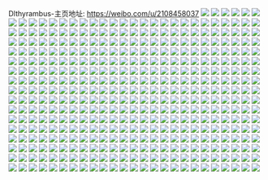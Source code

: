 Dlthyrambus-主页地址: https://weibo.com/u/2108458037 
![](https://wx4.sinaimg.cn/mw2000/7dac8435gy1h9kdcxtukfj21sc2ds7wi.jpg) 
![](https://wx4.sinaimg.cn/mw2000/7dac8435gy1h9kdd04fjzj22c0346qv7.jpg) 
![](https://wx4.sinaimg.cn/mw2000/7dac8435gy1h9kdcwswu7j21sc2ds1ky.jpg) 
![](https://wx4.sinaimg.cn/mw2000/7dac8435gy1h9kdd132mgj21sc2ds4qq.jpg) 
![](https://wx4.sinaimg.cn/mw2000/7dac8435gy1h9kdd97i0cj227a2xpkjq.jpg) 
![](https://wx4.sinaimg.cn/mw2000/7dac8435gy1h9kdd21ydhj21sc2ds7wi.jpg) 
![](https://wx4.sinaimg.cn/mw2000/7dac8435gy1h9kdd4bysej21sc2ds7wj.jpg) 
![](https://wx4.sinaimg.cn/mw2000/7dac8435gy1h9kdd6uzadj21sc2dsx6q.jpg) 
![](https://wx4.sinaimg.cn/mw2000/7dac8435gy1h9kddbibqrj21sc2dskjm.jpg) 
![](https://wx4.sinaimg.cn/mw2000/7dac8435gy1h9it6j52dmj20nw162dle.jpg) 
![](https://wx4.sinaimg.cn/mw2000/7dac8435gy1h9it6iln9bj20u010ati5.jpg) 
![](https://wx4.sinaimg.cn/mw2000/7dac8435gy1h9it6jjt4bj20nm15sq83.jpg) 
![](https://wx4.sinaimg.cn/mw2000/7dac8435gy1h9it6k2x3hj20nq14ln2f.jpg) 
![](https://wx4.sinaimg.cn/mw2000/7dac8435gy1h9it6kt1pgj20u0140al8.jpg) 
![](https://wx4.sinaimg.cn/mw2000/7dac8435gy1h9it6lazh3j20oa16fn2j.jpg) 
![](https://wx4.sinaimg.cn/mw2000/7dac8435gy1h9it6lohcbj20oq16pjxe.jpg) 
![](https://wx4.sinaimg.cn/mw2000/7dac8435gy1h9it6m3hy4j20uo0u07a8.jpg) 
![](https://wx4.sinaimg.cn/mw2000/7dac8435gy1h9it6mhuf2j20op15lafh.jpg) 
![](https://wx4.sinaimg.cn/mw2000/7dac8435gy1h9hisjlzakj21sc2ds4qq.jpg) 
![](https://wx4.sinaimg.cn/mw2000/7dac8435gy1h9hishu4sgj20wi1jgk6p.jpg) 
![](https://wx4.sinaimg.cn/mw2000/7dac8435gy1h9hiskdiwcj22c033ze81.jpg) 
![](https://wx4.sinaimg.cn/mw2000/7dac8435gy1h97m5jmfccj20u013nwno.jpg) 
![](https://wx4.sinaimg.cn/mw2000/7dac8435gy1h97m5nh2s2j20u015rjzc.jpg) 
![](https://wx4.sinaimg.cn/mw2000/7dac8435gy1h97m5ijpkyj20u0140k0q.jpg) 
![](https://wx4.sinaimg.cn/mw2000/7dac8435gy1h97m54w4knj20u00u07a3.jpg) 
![](https://wx4.sinaimg.cn/mw2000/7dac8435gy1h97m5b2eg3j20u01sywkr.jpg) 
![](https://wx4.sinaimg.cn/mw2000/7dac8435gy1h97m54gyojj20u00u0dl5.jpg) 
![](https://wx4.sinaimg.cn/mw2000/7dac8435gy1h97m5k4cx4j20u0140qbk.jpg) 
![](https://wx4.sinaimg.cn/mw2000/7dac8435gy1h97m52qvefj20u0141ah3.jpg) 
![](https://wx4.sinaimg.cn/mw2000/7dac8435gy1h97m53q7m9j20u00u043w.jpg) 
![](https://wx4.sinaimg.cn/mw2000/7dac8435gy1h97m5hksm1j20u0140jyk.jpg) 
![](https://wx4.sinaimg.cn/mw2000/7dac8435gy1h97m539vqjj20u00zq10j.jpg) 
![](https://wx4.sinaimg.cn/mw2000/7dac8435gy1h97m5lju84j20u014047f.jpg) 
![](https://wx4.sinaimg.cn/mw2000/7dac8435gy1h97m5kszmvj20u0140alh.jpg) 
![](https://wx4.sinaimg.cn/mw2000/7dac8435gy1h97m5j4ugoj20u0191wn1.jpg) 
![](https://wx4.sinaimg.cn/mw2000/7dac8435gy1h8okilhi65j20o215t466.jpg) 
![](https://wx4.sinaimg.cn/mw2000/7dac8435gy1h8okim67tpj20oh152gsw.jpg) 
![](https://wx4.sinaimg.cn/mw2000/7dac8435gy1h8okimog8tj20o7126grv.jpg) 
![](https://wx4.sinaimg.cn/mw2000/7dac8435gy1h8okin7yzej20nz16oqat.jpg) 
![](https://wx4.sinaimg.cn/mw2000/7dac8435gy1h8jck9dr48j22bx2o1b2c.jpg) 
![](https://wx4.sinaimg.cn/mw2000/7dac8435gy1h8jck6jmyoj22c0340b2g.jpg) 
![](https://wx4.sinaimg.cn/mw2000/7dac8435gy1h8jck28ia1j22c0340hdu.jpg) 
![](https://wx4.sinaimg.cn/mw2000/7dac8435gy1h8jckblp15j227g2xyu0y.jpg) 
![](https://wx4.sinaimg.cn/mw2000/7dac8435gy1h8jckt3y1tj22c02bze82.jpg) 
![](https://wx4.sinaimg.cn/mw2000/7dac8435gy1h8jckdvk6aj22c033xu0y.jpg) 
![](https://wx4.sinaimg.cn/mw2000/7dac8435gy1h8jckmego7j22c0340hdx.jpg) 
![](https://wx4.sinaimg.cn/mw2000/7dac8435gy1h8jckirvrfj235s2dcnpf.jpg) 
![](https://wx4.sinaimg.cn/mw2000/7dac8435gy1h8jckpaan5j22c0340hdw.jpg) 
![](https://wx4.sinaimg.cn/mw2000/7dac8435gy1h8jckg9hovj22c03407wj.jpg) 
![](https://wx4.sinaimg.cn/mw2000/7dac8435gy1h8jckrbl60j22923024qr.jpg) 
![](https://wx4.sinaimg.cn/mw2000/7dac8435gy1h8jckxzhwvj22c02c04qr.jpg) 
![](https://wx4.sinaimg.cn/mw2000/7dac8435gy1h8jcl1rpzij22c0340u13.jpg) 
![](https://wx4.sinaimg.cn/mw2000/7dac8435gy1h81diyreoxj20rz0rs7b6.jpg) 
![](https://wx4.sinaimg.cn/mw2000/7dac8435gy1h81dizmkxfj20wi12713l.jpg) 
![](https://wx4.sinaimg.cn/mw2000/7dac8435gy1h81diy3srfj20vi0viai0.jpg) 
![](https://wx4.sinaimg.cn/mw2000/7dac8435gy1h81dj0cdwpj20sg0sgn4i.jpg) 
![](https://wx4.sinaimg.cn/mw2000/7dac8435gy1h7bhhxp2luj21o0280wtu.jpg) 
![](https://wx4.sinaimg.cn/mw2000/7dac8435gy1h74ptlkjsmj20lc0sgte1.jpg) 
![](https://wx4.sinaimg.cn/mw2000/7dac8435gy1h74ptkg0m3j20w016o7ge.jpg) 
![](https://wx4.sinaimg.cn/mw2000/7dac8435gy1h74ptiou1lj20lc0sg74n.jpg) 
![](https://wx4.sinaimg.cn/mw2000/7dac8435gy1h6xmzj0ovlj20lc0sg0xa.jpg) 
![](https://wx4.sinaimg.cn/mw2000/7dac8435gy1h6xnasup5oj21400u0k4r.jpg) 
![](https://wx4.sinaimg.cn/mw2000/7dac8435gy1h6xmzjkclqj21400u0tik.jpg) 
![](https://wx4.sinaimg.cn/mw2000/7dac8435gy1h6xmzgpbgvj20u013z43n.jpg) 
![](https://wx4.sinaimg.cn/mw2000/7dac8435gy1h6xmzg8qmjj20u01stnd3.jpg) 
![](https://wx4.sinaimg.cn/mw2000/7dac8435gy1h6xmziip4rj20u01st7ao.jpg) 
![](https://wx4.sinaimg.cn/mw2000/7dac8435gy1h6xmzermf8j21400u0gxp.jpg) 
![](https://wx4.sinaimg.cn/mw2000/7dac8435gy1h6xmzho4pwj20u017lq95.jpg) 
![](https://wx4.sinaimg.cn/mw2000/7dac8435gy1h6xmzf80fmj20ku0rsq96.jpg) 
![](https://wx4.sinaimg.cn/mw2000/7dac8435gy1h6tj4g3ernj20u012r44t.jpg) 
![](https://wx4.sinaimg.cn/mw2000/7dac8435gy1h2jradlzb8j20wi0w3wk7.jpg) 
![](https://wx4.sinaimg.cn/mw2000/7dac8435ly1gklh3f0o8oj20u00u17cl.jpg) 
![](https://wx4.sinaimg.cn/mw2000/7dac8435ly1gklh3ef7f3j20u0141jxi.jpg) 
![](https://wx4.sinaimg.cn/mw2000/7dac8435ly1gklh3g6nxkj20u01407dr.jpg) 
![](https://wx4.sinaimg.cn/mw2000/7dac8435ly1gklh3fcdzvj20u0140ah1.jpg) 
![](https://wx4.sinaimg.cn/mw2000/7dac8435ly1gklh2r2zwjj20u20u0aep.jpg) 
![](https://wx4.sinaimg.cn/mw2000/7dac8435ly1gklh3fu3gfj20u0140gtl.jpg) 
![](https://wx4.sinaimg.cn/mw2000/7dac8435ly1gklh3d3s61j20u00u2dnb.jpg) 
![](https://wx4.sinaimg.cn/mw2000/7dac8435ly1gklh3dj75lj20u00ugdlw.jpg) 
![](https://wx4.sinaimg.cn/mw2000/7dac8435ly1gklh3dyw0zj20u0140k02.jpg) 
![](https://wx4.sinaimg.cn/mw2000/7dac8435ly1gk3weanqfrj214g1j7dwf.jpg) 
![](https://wx4.sinaimg.cn/mw2000/7dac8435ly1gk3wkaaku3j22801o0npd.jpg) 
![](https://wx4.sinaimg.cn/mw2000/7dac8435ly1gk3wed199fj216o1kw1ej.jpg) 
![](https://wx4.sinaimg.cn/mw2000/7dac8435ly1gk3wet2morj216o1kw4qp.jpg) 
![](https://wx4.sinaimg.cn/mw2000/7dac8435ly1gk3we1zsn0j22c03401ky.jpg) 
![](https://wx4.sinaimg.cn/mw2000/7dac8435ly1gk3wduaczwj211f1g7u0v.jpg) 
![](https://wx4.sinaimg.cn/mw2000/7dac8435ly1gk3we5w5ysj20z716odtg.jpg) 
![](https://wx4.sinaimg.cn/mw2000/7dac8435ly1gk3wduqwn5j20tz13zgt6.jpg) 
![](https://wx4.sinaimg.cn/mw2000/7dac8435ly1gk3we4y5fqj216o1kw1kx.jpg) 
![](https://wx4.sinaimg.cn/mw2000/7dac8435ly1gk3wj7v4lej20yi1a04qp.jpg) 
![](https://wx4.sinaimg.cn/mw2000/7dac8435ly1gk3wdezij4j22c02c0hdu.jpg) 
![](https://wx4.sinaimg.cn/mw2000/7dac8435ly1gk3wjibo5tj20yi1a0b29.jpg) 
![](https://wx4.sinaimg.cn/mw2000/7dac8435ly1gk3wjm475mj21400u01ky.jpg) 
![](https://wx4.sinaimg.cn/mw2000/7dac8435ly1gk3wjwinf6j213u0tukjl.jpg) 
![](https://wx4.sinaimg.cn/mw2000/7dac8435ly1gk3wjry6icj20u0140npd.jpg) 
![](https://wx4.sinaimg.cn/mw2000/7dac8435ly1gk3we9y9tcj216o1kw7o2.jpg) 
![](https://wx4.sinaimg.cn/mw2000/7dac8435ly1gk3wkdg76bj20mi0u0hbe.jpg) 
![](https://wx4.sinaimg.cn/mw2000/7dac8435ly1gk3wk582thj229e30j7wj.jpg) 
![](https://wx4.sinaimg.cn/mw2000/7dac8435ly1gjrjufgxyej21mb1mb7wh.jpg) 
![](https://wx4.sinaimg.cn/mw2000/7dac8435ly1gjrjunvk1mj214g1jt7qc.jpg) 
![](https://wx4.sinaimg.cn/mw2000/7dac8435ly1gjrjuil8m6j21mc1mcnnb.jpg) 
![](https://wx4.sinaimg.cn/mw2000/7dac8435ly1gjrjuil8m6j21mc1mcnnb.jpg) 
![](https://wx4.sinaimg.cn/mw2000/7dac8435ly1gjrjuerkvoj21dr25mqv5.jpg) 
![](https://wx4.sinaimg.cn/mw2000/7dac8435ly1gjrjujgfdrj22801o0qv5.jpg) 
![](https://wx4.sinaimg.cn/mw2000/7dac8435ly1gjrjudsl2lj22801o01ky.jpg) 
![](https://wx4.sinaimg.cn/mw2000/7dac8435ly1gjrjupf8e4j20y91hr4bt.jpg) 
![](https://wx4.sinaimg.cn/mw2000/7dac8435ly1gjrjuohz7gj21kw1d3awk.jpg) 
![](https://wx4.sinaimg.cn/mw2000/7dac8435ly1gjrjuq8452j21481kwki8.jpg) 
![](https://wx4.sinaimg.cn/mw2000/7dac8435ly1gjrjuhcsr7j225q1mb7wh.jpg) 
![](https://wx4.sinaimg.cn/mw2000/7dac8435ly1gjrjvvw2gej20zr0qtwhf.jpg) 
![](https://wx4.sinaimg.cn/mw2000/7dac8435ly1gjrjuhybuhj21mb25qnnb.jpg) 
![](https://wx4.sinaimg.cn/mw2000/7dac8435ly1gjrjukbamnj216o1kwwu6.jpg) 
![](https://wx4.sinaimg.cn/mw2000/7dac8435ly1gjrjum5gk9j225832e7wi.jpg) 
![](https://wx4.sinaimg.cn/mw2000/7dac8435ly1gjrjucocx1j216o1kwtu8.jpg) 
![](https://wx4.sinaimg.cn/mw2000/7dac8435ly1gjp8vxfnsdj21hh2s41kx.jpg) 
![](https://wx4.sinaimg.cn/mw2000/7dac8435ly1gd0vic4p0jj20rs3wn7wh.jpg) 
![](https://wx4.sinaimg.cn/mw2000/7dac8435ly1gd0vidjh92j20rs3wnb29.jpg) 
![](https://wx4.sinaimg.cn/mw2000/7dac8435ly1gd0viaifhmj20rs3wnb29.jpg) 
![](https://wx4.sinaimg.cn/mw2000/7dac8435ly1gd0vie3w9aj20rs1awtkv.jpg) 
![](https://wx4.sinaimg.cn/mw2000/7dac8435ly1gc5eg8nv7cj22c02c0b2a.jpg) 
![](https://wx4.sinaimg.cn/mw2000/7dac8435ly1gc5egl899tj203x03xwe9.jpg) 
![](https://wx4.sinaimg.cn/mw2000/7dac8435ly1gc5eg7seupj22c02c04qp.jpg) 
![](https://wx4.sinaimg.cn/mw2000/7dac8435ly1ga9imcx3j1j20rs0v9wjf.jpg) 
![](https://wx4.sinaimg.cn/mw2000/7dac8435ly1g9lxijkma8j21400u0wow.jpg) 
![](https://wx4.sinaimg.cn/mw2000/7dac8435ly1g9lxij1f7ej20u00u04jl.jpg) 
![](https://wx4.sinaimg.cn/mw2000/7dac8435ly1g8xiwk674uj20pb10pwok.jpg) 
![](https://wx4.sinaimg.cn/mw2000/7dac8435ly1g8sy0kt2u2j231t27ye82.jpg) 
![](https://wx4.sinaimg.cn/mw2000/7dac8435ly1g8sy0oy0u6j228x2zw7wi.jpg) 
![](https://wx4.sinaimg.cn/mw2000/7dac8435ly1g8sy0sxgcyj23402c04qr.jpg) 
![](https://wx4.sinaimg.cn/mw2000/7dac8435ly1g8sy0hgp1ij22c0340npd.jpg) 
![](https://wx4.sinaimg.cn/mw2000/7dac8435ly1g8sy0wor37j22u024i1ky.jpg) 
![](https://wx4.sinaimg.cn/mw2000/7dac8435ly1g8sy11549tj23402c0u0y.jpg) 
![](https://wx4.sinaimg.cn/mw2000/7dac8435ly1g8sy0f0xb5j23402c0qv6.jpg) 
![](https://wx4.sinaimg.cn/mw2000/7dac8435ly1g8sy0xzdm9j20yi0yi7m6.jpg) 
![](https://wx4.sinaimg.cn/mw2000/7dac8435ly1g8sy14bn3cj23402c0qv6.jpg) 
![](https://wx4.sinaimg.cn/mw2000/7dac8435ly1g8ksremso6j229c30gkjl.jpg) 
![](https://wx4.sinaimg.cn/mw2000/7dac8435ly1g8ksrbj65aj2293304npe.jpg) 
![](https://wx4.sinaimg.cn/mw2000/7dac8435ly1g8kstdb94tj21400qohdt.jpg) 
![](https://wx4.sinaimg.cn/mw2000/7dac8435ly1g8ksr9bs51j22772vhu0x.jpg) 
![](https://wx4.sinaimg.cn/mw2000/7dac8435ly1g8ksrj60qsj22c0340kjl.jpg) 
![](https://wx4.sinaimg.cn/mw2000/7dac8435ly1g8kstc679lj214q0u0kjl.jpg) 
![](https://wx4.sinaimg.cn/mw2000/7dac8435ly1g8ksrkqpxxj22c0340u0x.jpg) 
![](https://wx4.sinaimg.cn/mw2000/7dac8435ly1g8ksrlpzlxj20rs1xg4om.jpg) 
![](https://wx4.sinaimg.cn/mw2000/7dac8435ly1g8ksrn8mnmj20rs1qi7sy.jpg) 
![](https://wx4.sinaimg.cn/mw2000/7dac8435ly1g8ip046hisj232j21dx6r.jpg) 
![](https://wx4.sinaimg.cn/mw2000/7dac8435ly1g8500f0jexj22sr23k7wi.jpg) 
![](https://wx4.sinaimg.cn/mw2000/7dac8435ly1g8500nk1zij23402c0e82.jpg) 
![](https://wx4.sinaimg.cn/mw2000/7dac8435ly1g850046ykvj22c0340x6p.jpg) 
![](https://wx4.sinaimg.cn/mw2000/7dac8435ly1g8500im71yj23402c04qq.jpg) 
![](https://wx4.sinaimg.cn/mw2000/7dac8435ly1g8500u3onvj20ti0u47wh.jpg) 
![](https://wx4.sinaimg.cn/mw2000/7dac8435ly1g8500pzrtpj23402c0npe.jpg) 
![](https://wx4.sinaimg.cn/mw2000/7dac8435ly1g8500gi90nj21mb17r7qe.jpg) 
![](https://wx4.sinaimg.cn/mw2000/7dac8435ly1g8500sefpdj20u00u048i.jpg) 
![](https://wx4.sinaimg.cn/mw2000/7dac8435ly1g8500x990qj22c0340npe.jpg) 
![](https://wx4.sinaimg.cn/mw2000/7dac8435ly1g84qpgc55mj23402c0u0x.jpg) 
![](https://wx4.sinaimg.cn/mw2000/7dac8435ly1g84qoeba2bj216m1ku1kx.jpg) 
![](https://wx4.sinaimg.cn/mw2000/7dac8435ly1g84qozbxa8j23402c0npd.jpg) 
![](https://wx4.sinaimg.cn/mw2000/7dac8435ly1g84qobcq8hj21w02io7wj.jpg) 
![](https://wx4.sinaimg.cn/mw2000/7dac8435ly1g84qod7re6j21kw16m4jc.jpg) 
![](https://wx4.sinaimg.cn/mw2000/7dac8435ly1g84qo7wki0j21400tzn59.jpg) 
![](https://wx4.sinaimg.cn/mw2000/7dac8435ly1g84qo6srhbj23402c01ky.jpg) 
![](https://wx4.sinaimg.cn/mw2000/7dac8435ly1g84qo8cbetj225q1mbe81.jpg) 
![](https://wx4.sinaimg.cn/mw2000/7dac8435ly1g84qo7ib53j23402c0qv5.jpg) 
![](https://wx4.sinaimg.cn/mw2000/7dac8435ly1g83qpom99kj22c0340npe.jpg) 
![](https://wx4.sinaimg.cn/mw2000/7dac8435ly1g83qpstw60j23402c0npe.jpg) 
![](https://wx4.sinaimg.cn/mw2000/7dac8435ly1g83qquiqzjj23402c0u0y.jpg) 
![](https://wx4.sinaimg.cn/mw2000/7dac8435ly1g83qpn2oatj20u0140dlf.jpg) 
![](https://wx4.sinaimg.cn/mw2000/7dac8435ly1g83qplz6twj22c03404qp.jpg) 
![](https://wx4.sinaimg.cn/mw2000/7dac8435ly1g83qt0j78jj20u0140dnf.jpg) 
![](https://wx4.sinaimg.cn/mw2000/7dac8435ly1g83qpu3rj4j23402c01ky.jpg) 
![](https://wx4.sinaimg.cn/mw2000/7dac8435ly1g83qpzaf0wj23402c07wi.jpg) 
![](https://wx4.sinaimg.cn/mw2000/7dac8435ly1g83qpwou24j23402c0kjm.jpg) 
![](https://wx4.sinaimg.cn/mw2000/7dac8435ly1g7x0msbq00j20u00gun1u.jpg) 
![](https://wx4.sinaimg.cn/mw2000/7dac8435ly1g77mqk9zilj20u00u0wy8.jpg) 
![](https://wx4.sinaimg.cn/mw2000/7dac8435ly1g77mq525o8j226m26m1ky.jpg) 
![](https://wx4.sinaimg.cn/mw2000/7dac8435ly1g77mpz8prwj20yi0yik26.jpg) 
![](https://wx4.sinaimg.cn/mw2000/7dac8435ly1g76deqqm9lj20x21dxthy.jpg) 
![](https://wx4.sinaimg.cn/mw2000/7dac8435ly1g753lv2xffj20jg0jgt9g.jpg) 
![](https://wx4.sinaimg.cn/mw2000/7dac8435ly1g753lun3u5j20u00u0gtt.jpg) 
![](https://wx4.sinaimg.cn/mw2000/7dac8435ly1g753m5rb5uj20u00u0thd.jpg) 
![](https://wx4.sinaimg.cn/mw2000/7dac8435ly1g753lrks57j20tm0tmwf0.jpg) 
![](https://wx4.sinaimg.cn/mw2000/7dac8435ly1g6y5gt7bhbj20ku2bah0w.jpg) 
![](https://wx4.sinaimg.cn/mw2000/7dac8435ly1g6y5h1kxqnj20rs2bcav7.jpg) 
![](https://wx4.sinaimg.cn/mw2000/7dac8435ly1g6y5grj1uvj20rs3cdx6p.jpg) 
![](https://wx4.sinaimg.cn/mw2000/7dac8435ly1g6y5gyq1bkj22c02c0e84.jpg) 
![](https://wx4.sinaimg.cn/mw2000/7dac8435ly1g6y5gsghgzj22c02c01kx.jpg) 
![](https://wx4.sinaimg.cn/mw2000/7dac8435ly1g6y5gmdxo2j20rs1jk1kx.jpg) 
![](https://wx4.sinaimg.cn/mw2000/7dac8435ly1g6y5gohsryj20rs5831kz.jpg) 
![](https://wx4.sinaimg.cn/mw2000/7dac8435ly1g6y5gunexsj20rs334x6p.jpg) 
![](https://wx4.sinaimg.cn/mw2000/7dac8435ly1g6y5gphg52j20rs1qi7w2.jpg) 
![](https://wx4.sinaimg.cn/mw2000/7dac8435ly1g6x43tg2wbj22af2afe81.jpg) 
![](https://wx4.sinaimg.cn/mw2000/7dac8435ly1g6x441okw5j23402c0e81.jpg) 
![](https://wx4.sinaimg.cn/mw2000/7dac8435ly1g6x43x5262j223w23w1kx.jpg) 
![](https://wx4.sinaimg.cn/mw2000/7dac8435ly1g6x448np1sj20u00u0b29.jpg) 
![](https://wx4.sinaimg.cn/mw2000/7dac8435ly1g6r7cqgs6nj20rs1jv1kx.jpg) 
![](https://wx4.sinaimg.cn/mw2000/7dac8435ly1g6r7e27sskj234122ohdu.jpg) 
![](https://wx4.sinaimg.cn/mw2000/7dac8435ly1g6r7gl4aubj20rs1hc1h1.jpg) 
![](https://wx4.sinaimg.cn/mw2000/7dac8435ly1g6r7codkcgj216o1kue0s.jpg) 
![](https://wx4.sinaimg.cn/mw2000/7dac8435ly1g6r7has07cj23344monpg.jpg) 
![](https://wx4.sinaimg.cn/mw2000/7dac8435ly1g6r7i8a8ppj24mo334x6s.jpg) 
![](https://wx4.sinaimg.cn/mw2000/7dac8435ly1g6r7dwwj4mj24mo3347wi.jpg) 
![](https://wx4.sinaimg.cn/mw2000/7dac8435ly1g6r7cjya9tj23so2j8npe.jpg) 
![](https://wx4.sinaimg.cn/mw2000/7dac8435ly1g6r7cma2swj20rs1ja1kx.jpg) 
![](https://wx4.sinaimg.cn/mw2000/7dac8435ly1g6p369q532j20u00u043m.jpg) 
![](https://wx4.sinaimg.cn/mw2000/7dac8435ly1g6fvzjxrj8j20yi17x7w0.jpg) 
![](https://wx4.sinaimg.cn/mw2000/7dac8435ly1g6eafscym7j22c02c0u0x.jpg) 
![](https://wx4.sinaimg.cn/mw2000/7dac8435ly1g6eaflfh6tj20rs1v3qtw.jpg) 
![](https://wx4.sinaimg.cn/mw2000/7dac8435ly1g6eaftrr4rj234029m4qq.jpg) 
![](https://wx4.sinaimg.cn/mw2000/7dac8435ly1g6eafo54lwj22ap2ap4qq.jpg) 
![](https://wx4.sinaimg.cn/mw2000/7dac8435ly1g6eafkav5mj20rs2bc1kx.jpg) 
![](https://wx4.sinaimg.cn/mw2000/7dac8435ly1g6eafpoc8uj23402c04qq.jpg) 
![](https://wx4.sinaimg.cn/mw2000/7dac8435ly1g6eafqysqhj22c02c04qp.jpg) 
![](https://wx4.sinaimg.cn/mw2000/7dac8435ly1g6eafmj2faj20rs2bc7wh.jpg) 
![](https://wx4.sinaimg.cn/mw2000/7dac8435ly1g6eafj32ksj23262c0hdv.jpg) 
![](https://wx4.sinaimg.cn/mw2000/7dac8435ly1g6aswmbvgkj20tb0tbqaf.jpg) 
![](https://wx4.sinaimg.cn/mw2000/7dac8435ly1g6aswp1xlhj225s1mcwul.jpg) 
![](https://wx4.sinaimg.cn/mw2000/7dac8435ly1g6aswelre2j22c02c0kjl.jpg) 
![](https://wx4.sinaimg.cn/mw2000/7dac8435ly1g6aswzjhv0j228p3407wi.jpg) 
![](https://wx4.sinaimg.cn/mw2000/7dac8435ly1g6aswk72v6j22l41vou0x.jpg) 
![](https://wx4.sinaimg.cn/mw2000/7dac8435ly1g6aswulnpej23402c0kjm.jpg) 
![](https://wx4.sinaimg.cn/mw2000/7dac8435ly1g6asxfmfpzj216o1ku4qp.jpg) 
![](https://wx4.sinaimg.cn/mw2000/7dac8435ly1g6asxd4yuyj22c0340b2b.jpg) 
![](https://wx4.sinaimg.cn/mw2000/7dac8435ly1g6aswkzyc2j20u00u00y4.jpg) 
![](https://wx4.sinaimg.cn/mw2000/7dac8435ly1g5vmbte84xj22482tqb29.jpg) 
![](https://wx4.sinaimg.cn/mw2000/7dac8435ly1g5vmb1tsg1j2296332qv6.jpg) 
![](https://wx4.sinaimg.cn/mw2000/7dac8435ly1g5vmbweh3nj22482tqe81.jpg) 
![](https://wx4.sinaimg.cn/mw2000/7dac8435ly1g5vmaybnz2j22c02c04qp.jpg) 
![](https://wx4.sinaimg.cn/mw2000/7dac8435ly1g5vmbybumnj21400u246w.jpg) 
![](https://wx4.sinaimg.cn/mw2000/7dac8435ly1g5vmbp2tj9j22c02c0u0y.jpg) 
![](https://wx4.sinaimg.cn/mw2000/7dac8435ly1g5seh4zcuzj22a82a8kjl.jpg) 
![](https://wx4.sinaimg.cn/mw2000/7dac8435ly1g5seh6ve8rj22bz2c4hdt.jpg) 
![](https://wx4.sinaimg.cn/mw2000/7dac8435ly1g5seh2uazfj22c0340b2c.jpg) 
![](https://wx4.sinaimg.cn/mw2000/7dac8435ly1g5sehv38g5j20u0140e81.jpg) 
![](https://wx4.sinaimg.cn/mw2000/7dac8435ly1g5qyiuemhfj22c02c0hdt.jpg) 
![](https://wx4.sinaimg.cn/mw2000/7dac8435ly1g5qyiqhy1uj22c02c0npd.jpg) 
![](https://wx4.sinaimg.cn/mw2000/7dac8435ly1g5qyit7wumj22c02c0e81.jpg) 
![](https://wx4.sinaimg.cn/mw2000/7dac8435ly1g5qyjcdwh7j20ey0eh76d.jpg) 
![](https://wx4.sinaimg.cn/mw2000/7dac8435ly1g5qyiwta1fj22lz2lz1kz.jpg) 
![](https://wx4.sinaimg.cn/mw2000/7dac8435ly1g5qyjcrqk9j214t14tqdt.jpg) 
![](https://wx4.sinaimg.cn/mw2000/7dac8435ly1g5qyirvqoaj22c02c0kjl.jpg) 
![](https://wx4.sinaimg.cn/mw2000/7dac8435ly1g5r26zhrm4j22a82a8kjm.jpg) 
![](https://wx4.sinaimg.cn/mw2000/7dac8435ly1g5r259a54tj22c02c01kx.jpg) 
![](https://wx4.sinaimg.cn/mw2000/7dac8435ly1g5q55jtgnnj22c02c2kjl.jpg) 
![](https://wx4.sinaimg.cn/mw2000/7dac8435ly1g5q55i60f9j226g26gnpe.jpg) 
![](https://wx4.sinaimg.cn/mw2000/7dac8435ly1g5q55g0yntj22c02c0hdt.jpg) 
![](https://wx4.sinaimg.cn/mw2000/7dac8435ly1g5q55p8btqj230u29mu0y.jpg) 
![](https://wx4.sinaimg.cn/mw2000/7dac8435ly1g5q55kg9ksj21ze1zee81.jpg) 
![](https://wx4.sinaimg.cn/mw2000/7dac8435ly1g5q55mwr54j2276276kjm.jpg) 
![](https://wx4.sinaimg.cn/mw2000/7dac8435ly1g5mztxba6tj20u00u0agw.jpg) 
![](https://wx4.sinaimg.cn/mw2000/7dac8435ly1g5mzwm8ff4j22c02c0npd.jpg) 
![](https://wx4.sinaimg.cn/mw2000/7dac8435ly1g5mzvi8h6hj20u00u0jyd.jpg) 
![](https://wx4.sinaimg.cn/mw2000/7dac8435ly1g5mzwofreuj2340340hdu.jpg) 
![](https://wx4.sinaimg.cn/mw2000/7dac8435ly1g5mzulxplzj20u00u044v.jpg) 
![](https://wx4.sinaimg.cn/mw2000/7dac8435ly1g5mzxlm470j23403404qr.jpg) 
![](https://wx4.sinaimg.cn/mw2000/7dac8435ly1g5mzwjo11pj22c03404qp.jpg) 
![](https://wx4.sinaimg.cn/mw2000/7dac8435ly1g5mzzalhijj22c02c01ky.jpg) 
![](https://wx4.sinaimg.cn/mw2000/7dac8435ly1g5mzxg1ncjj226h26h4qp.jpg) 
![](https://wx4.sinaimg.cn/mw2000/7dac8435ly1g54h3hery5j20u00u0b29.jpg) 
![](https://wx4.sinaimg.cn/mw2000/7dac8435ly1g54h2hk40nj20sd0sd1jd.jpg) 
![](https://wx4.sinaimg.cn/mw2000/7dac8435ly1g42ugvyuc7j22o02o01kz.jpg) 
![](https://wx4.sinaimg.cn/mw2000/7dac8435ly1g42ugpzp20j20u00u0mzz.jpg) 
![](https://wx4.sinaimg.cn/mw2000/7dac8435ly1g3v4x2yib3j20u00u0b29.jpg) 
![](https://wx4.sinaimg.cn/mw2000/7dac8435ly1g3u33iq5y7j23402c07wi.jpg) 
![](https://wx4.sinaimg.cn/mw2000/7dac8435ly1g3u33jjoqfj21mb25qqsb.jpg) 
![](https://wx4.sinaimg.cn/mw2000/7dac8435ly1g3u33kjx91j23402c0000.jpg) 
![](https://wx4.sinaimg.cn/mw2000/7dac8435ly1g3u33gyf3vj23402c01ky.jpg) 
![](https://wx4.sinaimg.cn/mw2000/7dac8435ly1g3izv27jpuj20yi1pcwzy.jpg) 
![](https://wx4.sinaimg.cn/mw2000/7dac8435ly1g2o21anw20j22c03401kz.jpg) 
![](https://wx4.sinaimg.cn/mw2000/7dac8435ly1g2o2156ml4j22z228au0x.jpg) 
![](https://wx4.sinaimg.cn/mw2000/7dac8435ly1g2o218dojzj22c0340kjn.jpg) 
![](https://wx4.sinaimg.cn/mw2000/7dac8435ly1g2o21dnmw7j23402c0hdu.jpg) 
![](https://wx4.sinaimg.cn/mw2000/7dac8435ly1g2o21c4tjfj23402c0b2a.jpg) 
![](https://wx4.sinaimg.cn/mw2000/7dac8435ly1g2o21fw6klj23402c0npe.jpg) 
![](https://wx4.sinaimg.cn/mw2000/7dac8435ly1g2o6j5573ij23402c01kz.jpg) 
![](https://wx4.sinaimg.cn/mw2000/7dac8435ly1g2o6j8pz3vj23402c0x6q.jpg) 
![](https://wx4.sinaimg.cn/mw2000/7dac8435ly1g2o6k299xfj20ty132e81.jpg) 
![](https://wx4.sinaimg.cn/mw2000/7dac8435ly1g2n0hjgfgpj22bk3407wn.jpg) 
![](https://wx4.sinaimg.cn/mw2000/7dac8435ly1g2n0hkregej23402cwhdu.jpg) 
![](https://wx4.sinaimg.cn/mw2000/7dac8435ly1g2n0hgmiecj23402c0e81.jpg) 
![](https://wx4.sinaimg.cn/mw2000/7dac8435ly1g2n0hozm7xj20u01407wh.jpg) 
![](https://wx4.sinaimg.cn/mw2000/7dac8435ly1g2n0hlswttj23402e4hdv.jpg) 
![](https://wx4.sinaimg.cn/mw2000/7dac8435ly1g2n0hpiywvj20u01407wh.jpg) 
![](https://wx4.sinaimg.cn/mw2000/7dac8435ly1g2n0hz903hj23402c0qv7.jpg) 
![](https://wx4.sinaimg.cn/mw2000/7dac8435ly1g2n0k9i241j212r0u0hdt.jpg) 
![](https://wx4.sinaimg.cn/mw2000/7dac8435ly1g2n0i0z5ipj23402c0qv7.jpg) 
![](https://wx4.sinaimg.cn/mw2000/7dac8435ly1g2mm0c3yonj216o1ku7wh.jpg) 
![](https://wx4.sinaimg.cn/mw2000/7dac8435ly1g2mm0b5bu9j20rs15oh0j.jpg) 
![](https://wx4.sinaimg.cn/mw2000/7dac8435ly1g2mm0emebaj23402c07wl.jpg) 
![](https://wx4.sinaimg.cn/mw2000/7dac8435ly1g2mm0geeqfj23402c0x6q.jpg) 
![](https://wx4.sinaimg.cn/mw2000/7dac8435ly1g2mm0iz2wpj23402c0qv6.jpg) 
![](https://wx4.sinaimg.cn/mw2000/7dac8435ly1g2mm0hjaivj226z26z000.jpg) 
![](https://wx4.sinaimg.cn/mw2000/7dac8435ly1g2mm0alq6sj20rs15okjl.jpg) 
![](https://wx4.sinaimg.cn/mw2000/7dac8435ly1g2mm0jofpnj225r1mb1kx.jpg) 
![](https://wx4.sinaimg.cn/mw2000/7dac8435ly1g2mm0ka04uj21mb25q1fo.jpg) 
![](https://wx4.sinaimg.cn/mw2000/7dac8435ly1g205z0huhrj20u01407g7.jpg) 
![](https://wx4.sinaimg.cn/mw2000/7dac8435ly1g205z4yxc9j20u0140ncy.jpg) 
![](https://wx4.sinaimg.cn/mw2000/7dac8435ly1g205z5slz6j20u0140gzw.jpg) 
![](https://wx4.sinaimg.cn/mw2000/7dac8435ly1g205yz9w1kj20rs1qihdt.jpg) 
![](https://wx4.sinaimg.cn/mw2000/7dac8435ly1g205z3vym6j21400u2b29.jpg) 
![](https://wx4.sinaimg.cn/mw2000/7dac8435ly1g205z27qaxj20rs1npe81.jpg) 
![](https://wx4.sinaimg.cn/mw2000/7dac8435ly1g205z6ew1aj21400u0tju.jpg) 
![](https://wx4.sinaimg.cn/mw2000/7dac8435ly1g205z853osj218k1kwb29.jpg) 
![](https://wx4.sinaimg.cn/mw2000/7dac8435ly1g205z7289zj21400u04af.jpg) 
![](https://wx4.sinaimg.cn/mw2000/7dac8435ly1g1rtqzhpc3j21w93dce81.jpg) 
![](https://wx4.sinaimg.cn/mw2000/7dac8435ly1g1rtqy3tpgj23402c0kjn.jpg) 
![](https://wx4.sinaimg.cn/mw2000/7dac8435ly1g1rtr39blcj218g0xanpe.jpg) 
![](https://wx4.sinaimg.cn/mw2000/7dac8435ly1g1rtr58znqj23282aou0x.jpg) 
![](https://wx4.sinaimg.cn/mw2000/7dac8435ly1g1rtraib09j23402c04qs.jpg) 
![](https://wx4.sinaimg.cn/mw2000/7dac8435ly1g1rtr7yoj2j23402c0b2e.jpg) 
![](https://wx4.sinaimg.cn/mw2000/7dac8435ly1g1rtrcakhkj20rs1qiu0y.jpg) 
![](https://wx4.sinaimg.cn/mw2000/7dac8435ly1g1rtr141eoj20xc18enpe.jpg) 
![](https://wx4.sinaimg.cn/mw2000/7dac8435ly1g1rtwofb7fj20xa18eav7.jpg) 
![](https://wx4.sinaimg.cn/mw2000/7dac8435ly1g1jrs4bfm7j20u0140gvl.jpg) 
![](https://wx4.sinaimg.cn/mw2000/7dac8435ly1g1jrs3clssj23402c0b2a.jpg) 
![](https://wx4.sinaimg.cn/mw2000/7dac8435ly1g1jrs5g3hfj20u0140n78.jpg) 
![](https://wx4.sinaimg.cn/mw2000/7dac8435ly1g18ch49rnkj20c81au41r.jpg) 
![](https://wx4.sinaimg.cn/mw2000/7dac8435ly1g076lxu1udj23402c0e81.jpg) 
![](https://wx4.sinaimg.cn/mw2000/7dac8435ly1g073xt9wb5j22c02c07lt.jpg) 
![](https://wx4.sinaimg.cn/mw2000/7dac8435ly1g073xv2d9oj23402c07wh.jpg) 
![](https://wx4.sinaimg.cn/mw2000/7dac8435ly1g073y0fm80j22c02c04qq.jpg) 
![](https://wx4.sinaimg.cn/mw2000/7dac8435ly1g073xs22rzj22z228a4qq.jpg) 
![](https://wx4.sinaimg.cn/mw2000/7dac8435ly1g073y2d67oj2201201hdt.jpg) 
![](https://wx4.sinaimg.cn/mw2000/7dac8435ly1g073y3lahmj23402c0b29.jpg) 
![](https://wx4.sinaimg.cn/mw2000/7dac8435ly1g076o0oo87j20yi0yinpd.jpg) 
![](https://wx4.sinaimg.cn/mw2000/7dac8435ly1g076n4pdzqj20yi0yiu0x.jpg) 
![](https://wx4.sinaimg.cn/mw2000/7dac8435ly1g06ifb04hoj20sg0o8ace.jpg) 
![](https://wx4.sinaimg.cn/mw2000/7dac8435ly1g06ifc0sg6j218e1qkn9u.jpg) 
![](https://wx4.sinaimg.cn/mw2000/7dac8435ly1g06iffm1u1j21iw1091ky.jpg) 
![](https://wx4.sinaimg.cn/mw2000/7dac8435ly1g06ifaiwgbj20xc1e1483.jpg) 
![](https://wx4.sinaimg.cn/mw2000/7dac8435ly1g0536c9m7lj21c01c07wh.jpg) 
![](https://wx4.sinaimg.cn/mw2000/7dac8435ly1g00bwrr2ibj22c02c0ncb.jpg) 
![](https://wx4.sinaimg.cn/mw2000/7dac8435ly1g00bzppqrbj23402c04qr.jpg) 
![](https://wx4.sinaimg.cn/mw2000/7dac8435ly1g00c05tsoxj22c02c04qu.jpg) 
![](https://wx4.sinaimg.cn/mw2000/7dac8435ly1g00bzx3eprj21o0190kjm.jpg) 
![](https://wx4.sinaimg.cn/mw2000/7dac8435ly1g00bynb0qpj23402c0qv6.jpg) 
![](https://wx4.sinaimg.cn/mw2000/7dac8435ly1g00bz0q1drj23402c07wj.jpg) 
![](https://wx4.sinaimg.cn/mw2000/7dac8435ly1g00bytjskqj23402c07wj.jpg) 
![](https://wx4.sinaimg.cn/mw2000/7dac8435ly1g00bzsq364j23402c0b2a.jpg) 
![](https://wx4.sinaimg.cn/mw2000/7dac8435ly1g00c0mrko6j2327275b2f.jpg) 
![](https://wx4.sinaimg.cn/mw2000/7dac8435ly1fytkrwxre7j227v1o0hdt.jpg) 
![](https://wx4.sinaimg.cn/mw2000/7dac8435ly1fytkrvxy0gj227v1o0hdt.jpg) 
![](https://wx4.sinaimg.cn/mw2000/7dac8435ly1fytkry2otnj227v1o0e81.jpg) 
![](https://wx4.sinaimg.cn/mw2000/7dac8435ly1fytkrznr2mj21l719q7wj.jpg) 
![](https://wx4.sinaimg.cn/mw2000/7dac8435ly1fyp3noo9frj22c02c0wmr.jpg) 
![](https://wx4.sinaimg.cn/mw2000/7dac8435ly1fyp3s7fce6j20yi0yiu0x.jpg) 
![](https://wx4.sinaimg.cn/mw2000/7dac8435ly1fyp3pe4s7kj20yi0yiqv5.jpg) 
![](https://wx4.sinaimg.cn/mw2000/7dac8435ly1fyp3piu1x7j20yi0yie81.jpg) 
![](https://wx4.sinaimg.cn/mw2000/7dac8435ly1fyp3p8ole4j20yi0yie81.jpg) 
![](https://wx4.sinaimg.cn/mw2000/7dac8435ly1fyp3t55s7ij22bs340kju.jpg) 
![](https://wx4.sinaimg.cn/mw2000/7dac8435ly1fyp3t55s7ij22bs340kju.jpg) 
![](https://wx4.sinaimg.cn/mw2000/7dac8435ly1fy7rxxn24xj20yi0ygnpd.jpg) 
![](https://wx4.sinaimg.cn/mw2000/7dac8435ly1fxzct2ks3fj20un0unqeb.jpg) 
![](https://wx4.sinaimg.cn/mw2000/7dac8435ly1fxzct814nnj23401xk7wn.jpg) 
![](https://wx4.sinaimg.cn/mw2000/7dac8435ly1fz9lr4ffoij20yi0yie81.jpg) 
![](https://wx4.sinaimg.cn/mw2000/7dac8435ly1fz9lqxybjej20yi0yi7wh.jpg) 
![](https://wx4.sinaimg.cn/mw2000/7dac8435ly1fw7dtr7u3nj20yi0pwe81.jpg) 
![](https://wx4.sinaimg.cn/mw2000/7dac8435ly1fvm1i8xjvej20v10v1e81.jpg) 
![](https://wx4.sinaimg.cn/mw2000/7dac8435ly1fvjlrovlw4j20u016sgoq.jpg) 
![](https://wx4.sinaimg.cn/mw2000/7dac8435ly1futb1xd1b2j20ea0it74v.jpg) 
![](https://wx4.sinaimg.cn/mw2000/7dac8435ly1fs75z7mjbcj2340340qvc.jpg) 
![](https://wx4.sinaimg.cn/mw2000/7dac8435ly1fs75yl9sspj20k00k0gp7.jpg) 
![](https://wx4.sinaimg.cn/mw2000/7dac8435ly1fs75zbqmhfj23403401l2.jpg) 
![](https://wx4.sinaimg.cn/mw2000/7dac8435ly1fs6hsi49o4j20yi59kkjl.jpg) 
![](https://wx4.sinaimg.cn/mw2000/7dac8435ly1fs6hsgbz2ej20ty0u07r5.jpg) 
![](https://wx4.sinaimg.cn/mw2000/7dac8435ly1fs6hsk38loj20u05u0x6p.jpg) 
![](https://wx4.sinaimg.cn/mw2000/7dac8435ly1frxnyzofrxj20hf2wntlq.jpg) 
![](https://wx4.sinaimg.cn/mw2000/7dac8435ly1frxnz16meaj20tz45y4qp.jpg) 
![](https://wx4.sinaimg.cn/mw2000/7dac8435ly1frxnz4atoaj21sg2ds7wl.jpg) 
![](https://wx4.sinaimg.cn/mw2000/7dac8435ly1frxnz695ttj21sg1sc4qs.jpg) 
![](https://wx4.sinaimg.cn/mw2000/7dac8435ly1frxnz88172j21sg1sc1l0.jpg) 
![](https://wx4.sinaimg.cn/mw2000/7dac8435ly1frxnzaazkrj21sg1sce84.jpg) 
![](https://wx4.sinaimg.cn/mw2000/7dac8435ly1frxnzbmuhbj21hg1hgnpe.jpg) 
![](https://wx4.sinaimg.cn/mw2000/7dac8435ly1frxnzdqcxdj2340340u10.jpg) 
![](https://wx4.sinaimg.cn/mw2000/7dac8435ly1frxo11p7dqj20yi0yiu0x.jpg) 
![](https://wx4.sinaimg.cn/mw2000/7dac8435ly1frnoqe53q3j20yi4s34qp.jpg) 
![](https://wx4.sinaimg.cn/mw2000/7dac8435ly1frjyy991swj21sg1scb2c.jpg) 
![](https://wx4.sinaimg.cn/mw2000/7dac8435ly1frjyz7eql7j20yi0yi7wh.jpg) 
![](https://wx4.sinaimg.cn/mw2000/7dac8435ly1frjyymnu5cj21sg1scb2c.jpg) 
![](https://wx4.sinaimg.cn/mw2000/7dac8435ly1frjyxioed3j20ku0f00th.jpg) 
![](https://wx4.sinaimg.cn/mw2000/7dac8435ly1fr7mfuqyshj22c02c0wsk.jpg) 
![](https://wx4.sinaimg.cn/mw2000/7dac8435ly1fr7mfxxti3j20u00u0qcf.jpg) 
![](https://wx4.sinaimg.cn/mw2000/7dac8435ly1fr7mftc3muj22c02c0wv2.jpg) 
![](https://wx4.sinaimg.cn/mw2000/7dac8435ly1fr7mfzx4nuj21sg1sc1l0.jpg) 
![](https://wx4.sinaimg.cn/mw2000/7dac8435ly1fr7mfwks0uj22c02c0h66.jpg) 
![](https://wx4.sinaimg.cn/mw2000/7dac8435ly1fr7mg2aqjjj21sc1sge84.jpg) 
![](https://wx4.sinaimg.cn/mw2000/7dac8435ly1fpr9bqp5wrj22c02c04qp.jpg) 
![](https://wx4.sinaimg.cn/mw2000/7dac8435ly1fpr9bxg8ozj23402c0qv5.jpg) 
![](https://wx4.sinaimg.cn/mw2000/7dac8435ly1fpr9c1r0i6j22c02c04q5.jpg) 
![](https://wx4.sinaimg.cn/mw2000/7dac8435ly1fpmizagutvj20k0182af6.jpg) 
![](https://wx4.sinaimg.cn/mw2000/7dac8435ly1fpmizb81rmj20k011odlt.jpg) 
![](https://wx4.sinaimg.cn/mw2000/7dac8435ly1fpfs8yfp5yj22c02c0e81.jpg) 
![](https://wx4.sinaimg.cn/mw2000/7dac8435ly1fpfs92p7uwj22c02c0hdt.jpg) 
![](https://wx4.sinaimg.cn/mw2000/7dac8435ly1fpfs96ymzvj22c02c0x6x.jpg) 
![](https://wx4.sinaimg.cn/mw2000/7dac8435ly1fpfs98wefqj22c02c04qp.jpg) 
![](https://wx4.sinaimg.cn/mw2000/7dac8435ly1fpfs90hfyrj22c02c0hde.jpg) 
![](https://wx4.sinaimg.cn/mw2000/7dac8435ly1fpfs9byai6j22c02c01ky.jpg) 
![](https://wx4.sinaimg.cn/mw2000/7dac8435ly1fpfs9t5og6j22c02c07gk.jpg) 
![](https://wx4.sinaimg.cn/mw2000/7dac8435ly1fpfs8wvb6bj20ws0wsb29.jpg) 
![](https://wx4.sinaimg.cn/mw2000/7dac8435ly1fpfs9s05pnj20yi1pchdt.jpg) 
![](https://wx4.sinaimg.cn/mw2000/7dac8435ly1fpfgfsj3wyj20qo0qotdu.jpg) 
![](https://wx4.sinaimg.cn/mw2000/7dac8435ly1fpfgfsppquj20qo0qo3zj.jpg) 
![](https://wx4.sinaimg.cn/mw2000/7dac8435ly1fpfgfs8rnyj20qo0qo43k.jpg) 
![](https://wx4.sinaimg.cn/mw2000/7dac8435ly1fpfgftfd1cj20qo0qo41y.jpg) 
![](https://wx4.sinaimg.cn/mw2000/7dac8435ly1fpfgftq734j20qq0qojyv.jpg) 
![](https://wx4.sinaimg.cn/mw2000/7dac8435ly1fpfgft6rv7j20qo0qogr8.jpg) 
![](https://wx4.sinaimg.cn/mw2000/7dac8435ly1fpfgfsykhbj20qo0qogqo.jpg) 
